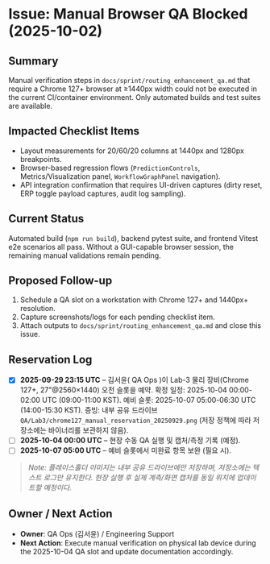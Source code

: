 # Issue: Manual Browser QA Blocked (2025-10-02)

## Summary
Manual verification steps in `docs/sprint/routing_enhancement_qa.md` that require a Chrome 127+ browser at ≥1440px width could not be executed in the current CI/container environment. Only automated builds and test suites are available.

## Impacted Checklist Items
- Layout measurements for 20/60/20 columns at 1440px and 1280px breakpoints.
- Browser-based regression flows (`PredictionControls`, Metrics/Visualization panel, `WorkflowGraphPanel` navigation).
- API integration confirmation that requires UI-driven captures (dirty reset, ERP toggle payload captures, audit log sampling).

## Current Status
Automated build (`npm run build`), backend pytest suite, and frontend Vitest e2e scenarios all pass. Without a GUI-capable browser session, the remaining manual validations remain pending.

## Proposed Follow-up
1. Schedule a QA slot on a workstation with Chrome 127+ and 1440px+ resolution.
2. Capture screenshots/logs for each pending checklist item.
3. Attach outputs to `docs/sprint/routing_enhancement_qa.md` and close this issue.

## Reservation Log
- [x] **2025-09-29 23:15 UTC** – 김서윤( QA Ops )이 Lab-3 물리 장비(Chrome 127+, 27"@2560×1440) 오전 슬롯을 예약. 확정 일정: 2025-10-04 00:00-02:00 UTC (09:00-11:00 KST). 예비 슬롯: 2025-10-07 05:00-06:30 UTC (14:00-15:30 KST). 증빙: 내부 공유 드라이브 `QA/Lab3/chrome127_manual_reservation_20250929.png` (저장 정책에 따라 저장소에는 바이너리를 보관하지 않음).
- [ ] **2025-10-04 00:00 UTC** – 현장 수동 QA 실행 및 캡처/측정 기록 (예정).
- [ ] **2025-10-07 05:00 UTC** – 예비 슬롯에서 미완료 항목 보완 (필요 시).

> _Note: 플레이스홀더 이미지는 내부 공유 드라이브에만 저장하며, 저장소에는 텍스트 로그만 유지한다. 현장 실행 후 실제 계측/화면 캡처를 동일 위치에 업데이트할 예정이다._

## Owner / Next Action
- **Owner**: QA Ops (김서윤) / Engineering Support
- **Next Action**: Execute manual verification on physical lab device during the 2025-10-04 QA slot and update documentation accordingly.

